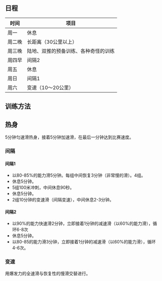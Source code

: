 
## 日程

时间| 项目
--- | ---
周一|休息
周二晚|长距离（30公里以上）
周三晚|陆地、双推的预备训练、各种奇怪的训练
周四早|间隔2
周五|休息
周日|间隔1
周六|变速（10～20公里）

## 训练方法

## 热身

5分钟匀速滑热身，接着5分钟加速滑，在最后一分钟达到比赛速度。


### 间隔
#### 间隔1
- 以80-85%的能力滑5分钟。每组中间恢复3分钟（非常慢的滑）。4组。
- 休息5分钟。
- 5组100米冲刺，中间休息90秒。
- 休息5分钟。
- 2组10分钟的变速滑（间隔变速），中间休息2-3分钟。


#### 间隔2
- 以90%的能力快速滑2分钟，立即接着1分钟的减速滑（以60%的能力滑），循环6-8次
- 休息5分钟。 
- 以80-85的能力滑3分钟，立即接着1分钟的减速滑（以60%的能力滑），循环4-6次。


### 变速
用爆发力的全速滑与恢复性的慢滑交替进行。
